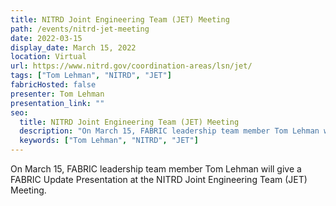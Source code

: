 ```yaml
---
title: NITRD Joint Engineering Team (JET) Meeting
path: /events/nitrd-jet-meeting
date: 2022-03-15
display_date: March 15, 2022
location: Virtual
url: https://www.nitrd.gov/coordination-areas/lsn/jet/
tags: ["Tom Lehman", "NITRD", "JET"]
fabricHosted: false
presenter: Tom Lehman
presentation_link: ""
seo:
  title: NITRD Joint Engineering Team (JET) Meeting
  description: "On March 15, FABRIC leadership team member Tom Lehman will give a FABRIC Update Presentation at the NITRD Joint Engineering Team (JET) Meeting."
  keywords: ["Tom Lehman", "NITRD", "JET"]
---
```


On March 15, FABRIC leadership team member Tom Lehman will give a FABRIC Update Presentation at the NITRD Joint Engineering Team (JET) Meeting.
